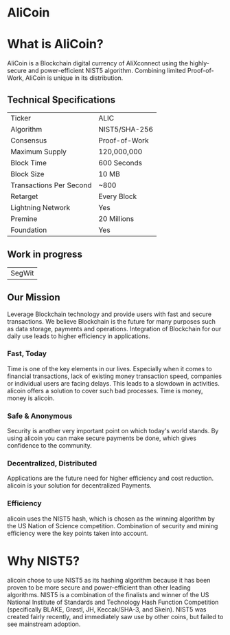 # AliCoin


# What is AliCoin?
AliCoin is a Blockchain digital currency of AliXconnect using the highly-secure and power-efficient NIST5 algorithm. Combining limited Proof-of-Work, AliCoin is unique in its distribution. 

<a name="specifications"></a>
## Technical Specifications
<table>
<tr> <td>Ticker</td><td>ALIC</td></tr>
<tr> <td>Algorithm</td><td>NIST5/SHA-256</td></tr>
<tr> <td>Consensus</td><td>Proof-of-Work</td></tr>
<tr> <td>Maximum Supply</td><td>120,000,000 </td></tr>
<tr> <td>Block Time</td><td>600 Seconds</td></tr>
<tr> <td>Block Size</td><td>10 MB</td></tr>
<tr> <td>Transactions Per Second</td><td>~800</td></tr>
<tr> <td>Retarget</td><td>Every Block</td></tr>
<tr> <td>Lightning Network</td><td>Yes</td></tr>
<tr> <td>Premine</td><td>20 Millions</td></tr>
<tr> <td>Foundation</td><td>Yes</td></tr>
</table>

## Work in progress
<table>
<tr> <td>SegWit</td></tr>
</table>




## Our Mission
Leverage Blockchain technology and provide users with fast and secure transactions.
We believe Blockchain is the future for many purposes such as data storage, payments and operations. Integration of Blockchain for our daily use leads to higher efficiency in applications.

### Fast, Today
Time is one of the key elements in our lives. Especially when it comes to financial transactions, lack of existing money transaction speed, companies or individual users are facing delays. This leads to a slowdown in activities. alicoin offers a solution to cover such bad processes. Time is money, money is alicoin.

### Safe & Anonymous
Security is another very important point on which today's world stands. By using alicoin you can make secure payments be done, which gives confidence to the community.

### Decentralized, Distributed
Applications are the future need for higher efficiency and cost reduction. alicoin is your solution for decentralized Payments.

### Efficiency
alicoin uses the NIST5 hash, which is chosen as the winning algorithm by the US Nation of Science competition. Combination of security and mining efficiency were the key points taken into account.


# Why NIST5?
alicoin chose to use NIST5 as its hashing algorithm because it has been proven to be more secure and power-efficient than other leading algorithms. NIST5 is a combination of the finalists and winner of the US National Institute of Standards and Technology Hash Function Competition (specifically BLAKE, Grøstl, JH, Keccak/SHA-3, and Skein). NIST5 was created fairly recently, and immediately saw use by other coins, but failed to see mainstream adoption.
